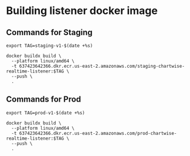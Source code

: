# Building listener docker image

## Commands for Staging
```
export TAG=staging-v1-$(date +%s)

docker buildx build \
  --platform linux/amd64 \
  -t 637423642366.dkr.ecr.us-east-2.amazonaws.com/staging-chartwise-realtime-listener:$TAG \
  --push \
  .
```

## Commands for Prod
```
export TAG=prod-v1-$(date +%s)

docker buildx build \
  --platform linux/amd64 \
  -t 637423642366.dkr.ecr.us-east-2.amazonaws.com/prod-chartwise-realtime-listener:$TAG \
  --push \
  .
```